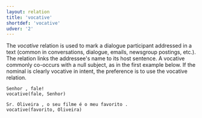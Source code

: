 ```yaml
---
layout: relation
title: 'vocative'
shortdef: 'vocative'
udver: '2'
---
```


The *vocative* relation is used to mark a dialogue participant
addressed in a text (common in conversations, dialogue, emails,
newsgroup postings, etc.).  The relation links the addressee's name to
its host sentence. A vocative commonly co-occurs with a null subject,
as in the first example below.  If the nominal is clearly vocative in
intent, the preference is to use the vocative relation.

~~~ sdparse
Senhor , fale!
vocative(fale, Senhor)
~~~

~~~ sdparse
Sr. Oliveira , o seu filme é o meu favorito .
vocative(favorito, Oliveira)
~~~

<!-- Interlanguage links updated Út 9. května 2023, 20:04:34 CEST -->
